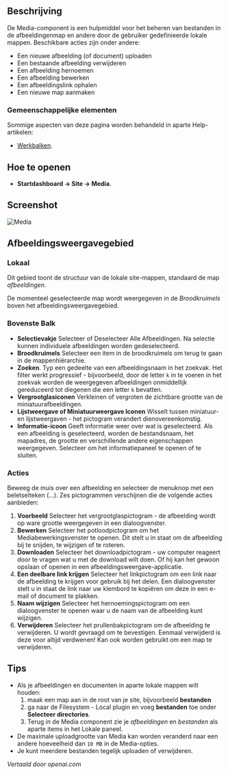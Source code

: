<!-- Filename: Help4.x:Media  / Display title: Media -->

## Beschrijving

De Media-component is een hulpmiddel voor het beheren van bestanden in de afbeeldingenmap en andere door de gebruiker gedefinieerde lokale mappen. Beschikbare acties zijn onder andere:

- Een nieuwe afbeelding (of document) uploaden
- Een bestaande afbeelding verwijderen
- Een afbeelding hernoemen
- Een afbeelding bewerken
- Een afbeeldingslink ophalen
- Een nieuwe map aanmaken

### Gemeenschappelijke elementen

Sommige aspecten van deze pagina worden behandeld in aparte Help-artikelen:

* [Werkbalken](jdocmanual?article=help/common-elements/toolbars).

## Hoe te openen

- **Startdashboard → Site → Media**.

## Screenshot

![Media](../../../nl/images/media/media.png)

## Afbeeldingsweergavegebied

### Lokaal

Dit gebied toont de structuur van de lokale site-mappen, standaard de map *afbeeldingen*.

De momenteel geselecteerde map wordt weergegeven in de *Broodkruimels* boven het afbeeldingsweergavegebied.

### Bovenste Balk

- **Selectievakje** Selecteer of Deselecteer Alle Afbeeldingen. Na selectie kunnen individuele afbeeldingen worden gedeselecteerd.
- **Broodkruimels** Selecteer een item in de broodkruimels om terug te gaan in de mappenhiërarchie.
- **Zoeken**. Typ een gedeelte van een afbeeldingsnaam in het zoekvak. Het filter werkt progressief - bijvoorbeeld, door de letter `k` in te voeren in het zoekvak worden de weergegeven afbeeldingen onmiddellijk gereduceerd tot diegenen die een letter `k` bevatten.
- **Vergrootglasiconen** Verkleinen of vergroten de zichtbare grootte van de miniatuurafbeeldingen.
- **Lijstweergave of Miniatuurweergave Iconen** Wisselt tussen miniatuur- en lijstweergaven - het pictogram verandert dienovereenkomstig.
- **Informatie-icoon** Geeft informatie weer over wat is geselecteerd. Als een afbeelding is geselecteerd, worden de bestandsnaam, het mapadres, de grootte en verschillende andere eigenschappen weergegeven. Selecteer om het informatiepaneel te openen of te sluiten.

### Acties

Beweeg de muis over een afbeelding en selecteer de menuknop met een beletselteken (...). Zes pictogrammen verschijnen die de volgende acties aanbieden:

1. **Voorbeeld** Selecteer het vergrootglaspictogram - de afbeelding wordt op ware grootte weergegeven in een dialoogvenster.
2. **Bewerken** Selecteer het potloodpictogram om het Mediabewerkingsvenster te openen. Dit stelt u in staat om de afbeelding bij te snijden, te wijzigen of te roteren.
3. **Downloaden** Selecteer het downloadpictogram - uw computer reageert door te vragen wat u met de download wilt doen. Of hij kan het gewoon opslaan of openen in een afbeeldingsweergave-applicatie.
4. **Een deelbare link krijgen** Selecteer het linkpictogram om een link naar de afbeelding te krijgen voor gebruik bij het delen. Een dialoogvenster stelt u in staat de link naar uw klembord te kopiëren om deze in een e-mail of document te plakken.
5. **Naam wijzigen** Selecteer het hernoemingspictogram om een dialoogvenster te openen waar u de naam van de afbeelding kunt wijzigen.
6. **Verwijderen** Selecteer het prullenbakpictogram om de afbeelding te verwijderen. U wordt gevraagd om te bevestigen. Eenmaal verwijderd is deze voor altijd verdwenen! Kan ook worden gebruikt om een map te verwijderen.

## Tips

- Als je afbeeldingen en documenten in aparte lokale mappen wilt houden:
  1. maak een map aan in de root van je site, bijvoorbeeld **bestanden**
  2. ga naar de Filesystem - Local plugin en voeg **bestanden** toe 
      onder **Selecteer directories**.
  3. Terug in de Media component zie je *afbeeldingen* en *bestanden* als
      aparte items in het Lokale paneel.
- De maximale uploadgrootte van Media kan worden veranderd naar een andere hoeveelheid dan
  `10 MB` in de Media-opties.
- Je kunt meerdere bestanden tegelijk uploaden of verwijderen.

*Vertaald door openai.com*

